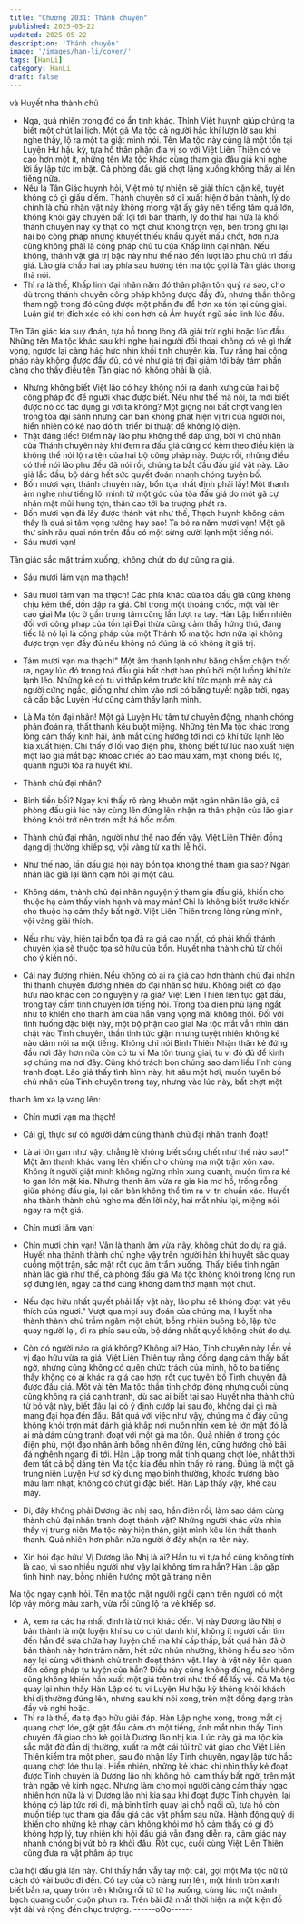 ```yaml
---
title: "Chương 2031: Thánh chuyên"
published: 2025-05-22
updated: 2025-05-22
description: 'Thánh chuyên'
image: '/images/han-li/cover/'
tags: [HanLi]
category: HanLi
draft: false
---
```


và Huyết nha thành chủ

- Nga, quả nhiên trong đó có ẩn tình khác. Thỉnh Việt huynh giúp
chúng ta biết một chút lai lịch.
Một gã Ma tộc cả người hắc khí lượn lờ sau khi nghe thấy, lộ ra
một tia giật mình nói.
Tên Ma tộc này cũng là một tồn tại Luyện Hư hậu kỳ, tựa hồ thân
phận địa vị so với Việt Liên Thiên có vẻ cao hơn một ít, những tên
Ma tộc khác cùng tham gia đấu giá khi nghe lời ấy lập tức im bặt.
Cả phòng đấu giá chợt lặng xuống không thấy ai lên tiếng nữa.
- Nếu là Tân Giác huynh hỏi, Việt mỗ tự nhiên sẽ giải thích cặn
kẽ, tuyệt không có gì giấu diếm. Thánh chuyên sở dĩ xuất hiện ở
bản thành, lý do chính là chủ nhân vật này không mong vật ấy
gây nên tiếng tăm quá lớn, không khỏi gây chuyện bất lợi tới bản
thành, lý do thứ hai nữa là khối thánh chuyên này kỳ thật có một
chút không trọn vẹn, bên trong ghi lại hai bộ công pháp nhưng
khuyết thiếu khẩu quyết mấu chốt, hơn nữa cũng không phải là
công pháp chủ tu của Khấp linh đại nhân. Nếu không, thánh vật
giá trị bậc này như thế nào đến lượt lão phu chủ trì đấu giá.
Lão giả chắp hai tay phía sau hướng tên ma tộc gọi là Tân giác
thong thả nói.
- Thì ra là thế, Khấp linh đại nhân năm đó thân phận tôn quý ra
sao, cho dù trong thánh chuyên công pháp không được đầy đủ,
nhưng thần thông tham ngộ trong đó cũng được một phần đủ để
hơn xa tồn tại cùng giai. Luận giá trị đích xác có khi còn hơn cả
Ám huyết ngũ sắc linh lúc đầu.

Tên Tân giác kia suy đoán, tựa hồ trong lòng đã giải trừ nghi hoặc
lúc đầu.
Những tên Ma tộc khác sau khi nghe hai người đối thoại không có
vẻ gì thất vọng, ngược lại càng háo hức nhìn khối tinh chuyên kia.
Tuy rằng hai công pháp này không được đầy đủ, có vẻ như giá trị
đại giảm tới bảy tám phần càng cho thấy điều tên Tân giác nói
không phải là giả.
- Nhưng không biết Việt lão có hay không nói ra danh xưng của
hai bộ công pháp đó để người khác được biết. Nếu như thế mà
nói, ta mới biết được nó có tác dụng gì với ta không?
Một giọng nói bất chợt vang lên trong tòa đại sảnh nhưng căn bản
không phát hiện vị trí của người nói, hiển nhiên có kẻ nào đó thi
triển bí thuật để không lộ diện.
- Thật đáng tiếc! Điểm này lão phu không thể đáp ứng, bởi vì chủ
nhân của Thánh chuyên này khi đem ra đấu giá cũng có kèm theo
điều kiện là không thể nói lộ ra tên của hai bộ công pháp này.
Được rồi, những điều có thể nói lão phu đều đã nói rồi, chúng ta
bắt đầu đấu giá vật này.
Lão giả lắc đầu, bộ dáng hết sức quyết đoán nhanh chóng tuyên
bố.
- Bốn mươi vạn, thánh chuyên này, bổn tọa nhất định phải lấy!
Một thanh âm nghe như tiếng lôi minh từ một góc của tòa đấu giá
do một gã cự nhân mặt mũi hung tợn, thân cao tới ba trượng phát
ra.
- Bốn mươi vạn đã lấy được thánh vật như thế, Thạch huynh
không cảm thấy là quá si tâm vọng tưởng hay sao! Ta bỏ ra năm
mươi vạn!
Một gã thư sinh râu quai nón trên đầu có một sừng cười lạnh một
tiếng nói.
- Sáu mươi vạn!

Tân giác sắc mặt trầm xuống, không chút do dự cũng ra giá.
- Sáu mươi lăm vạn ma thạch!
- Sáu mươi tám vạn ma thạch!
Các phía khác của tòa đấu giá cũng không chịu kém thế, dồn dập
ra giá. Chỉ trong một thoáng chốc, một vài tên cao giai Ma tộc ở
gần trung tâm cũng lần lượt ra tay.
Hàn Lập hiển nhiên đối với công pháp của tồn tại Đại thừa cũng
cảm thấy hứng thú, đáng tiếc là nó lại là công pháp của một
Thánh tổ ma tộc hơn nữa lại không được trọn vẹn đầy đủ nếu
không nó đúng là có không ít giá trị.
- Tám mươi vạn ma thạch!"
Một âm thanh lạnh như băng chầm chậm thốt ra, ngay lúc đó
trong toà đấu giá bất chợt bao phủ bởi một luồng khí tức lạnh lẽo.
Những kẻ có tu vi thấp kém trước khí tức mạnh mẽ này cả người
cứng ngắc, giống như chìm vào nơi có băng tuyết ngập trời, ngay
cả cấp bậc Luyện Hư cũng cảm thấy lạnh mình.
- Là Ma tôn đại nhân!
Một gã Luyện Hư tâm tư chuyển động, nhanh chóng phán đoán
ra, thất thanh kêu buột miệng. Những tên Ma tộc khác trong lòng
cảm thấy kinh hãi, ánh mắt cùng hướng tới nơi có khí tức lạnh lẽo
kia xuất hiện. Chỉ thấy ở lối vào điện phủ, không biết từ lúc nào
xuất hiện một lão giả mắt bạc khoác chiếc áo bào màu xám, mặt
không biểu lộ, quanh người tỏa ra huyết khí.
- Thành chủ đại nhân?
- Bỉnh tiền bối?
Ngay khi thấy rõ ràng khuôn mặt ngân nhãn lão giả, cả phòng đấu
giá lúc này cùng lên đứng lên nhận ra thân phận của lão giair
không khỏi trở nên trợn mắt há hốc mồm.

- Thành chủ đại nhân, người như thế nào đến vậy.
Việt Liên Thiên đồng dạng dị thường khiếp sợ, vội vàng từ xa thi
lễ hỏi.
- Như thế nào, lần đấu giá hội này bổn tọa không thể tham gia
sao?
Ngân nhãn lão giả lại lãnh đạm hỏi lại một câu.
- Không dám, thành chủ đại nhân nguyện ý tham gia đấu giá,
khiến cho thuộc hạ cảm thấy vinh hạnh và may mắn! Chỉ là không
biết trước khiến cho thuộc hạ cảm thấy bất ngờ.
Việt Liên Thiên trong lòng rùng mình, vội vàng giải thích.
- Nếu như vậy, hiện tại bổn tọa đã ra giá cao nhất, có phải khối
thánh chuyên kia sẽ thuộc tọa sở hữu của bổn.
Huyết nha thành chủ từ chối cho ý kiến nói.
- Cái này đương nhiên. Nếu không có ai ra giá cao hơn thành chủ
đại nhân thì thánh chuyên đương nhiên do đại nhân sở hữu.
Không biết có đạo hữu nào khác còn có nguyện ý ra giá?
Việt Liên Thiên liên tục gật đầu, trong tay cầm tinh chuyên lớn
tiếng hỏi. Trong tòa điện phủ lặng ngắt như tờ khiến cho thanh âm
của hắn vang vọng mãi không thôi. Đối với tình huống đặc biệt
này, một bộ phận cao giai Ma tộc mắt vẫn nhìn dán chặt vào Tinh
chuyên, thần tình tức giận nhưng tuyệt nhiên không kẻ nào dám
nói ra một tiếng.
Không chỉ nói Bỉnh Thiên Nhận thân kẻ đứng đầu nơi đây hơn
nữa còn có tu vi Ma tôn trung giai, tu vi đó đủ để kinh sợ chúng
ma nơi đây. Cũng khó trách bọn chúng sao dám liều lĩnh cùng
tranh đoạt.
Lão giả thấy tình hình này, hít sâu một hơi, muốn tuyên bố chủ
nhân của Tinh chuyên trong tay, nhưng vào lúc này, bất chợt một

thanh âm xa lạ vang lên:
- Chín mươi vạn ma thạch!
- Cái gì, thực sự có người dám cùng thành chủ đại nhân tranh
đoạt!
- Là ai lớn gan như vậy, chẳng lẽ không biết sống chết như thế
nào sao!"
Một âm thanh khác vang lên khiến cho chúng ma một trận xôn
xao. Không ít người giật mình không ngừng nhìn xung quanh,
muốn tìm ra kẻ to gan lớn mật kia.
Nhưng thanh âm vừa ra gia kia mơ hồ, trống rỗng giữa phòng
đấu giá, lại căn bản không thể tìm ra vị trí chuẩn xác.
Huyết nha thành thành chủ nghe mà đến lời này, hai mắt nhíu lại,
miệng nói ngay ra một giá.
- Chín mươi lăm vạn!
- Chín mươi chín vạn!
Vẫn là thanh âm vừa nãy, không chút do dự ra giá. Huyết nha
thành thành chủ nghe vậy trên người hàn khí huyết sắc quay
cuồng một trận, sắc mặt rốt cục âm trầm xuống.
Thấy biểu tình ngân nhãn lão giả như thế, cả phòng đấu giá Ma
tộc không khỏi trong lòng run sợ đứng lên, ngay cả thở cũng
không dám thở mạnh một chút.
- Nếu đạo hữu nhất quyết phải lấy vật này, lão phu sẽ không đoạt
vật yêu thích của ngươi."
Vượt qua mọi suy đoán của chúng ma, Huyết nha thành thành
chủ trầm ngâm một chút, bỗng nhiên buông bỏ, lập tức quay
người lại, đi ra phía sau cửa, bộ dáng nhất quyế không chút do
dự.

- Còn có người nào ra giá không? Không ai? Hảo, Tinh chuyên
này liền về vị đạo hữu vừa ra giá.
Việt Liên Thiên tuy rằng đồng dạng cảm thấy bất ngờ, nhưng
cũng không có quên chức trách của mình, hô to ba tiếng thấy
không có ai khác ra giá cao hơn, rốt cục tuyên bố Tinh chuyên đã
được đấu giá.
Một vài tên Ma tộc thần tình chớp động nhưng cuối cùng cũng
không ra giá cạnh tranh, dù sao ai biết tại sao Huyết nha thành
chủ từ bỏ vật này, biết đâu lại có ý định cướp lại sau đó, không
dại gì mà mang đại họa đến đầu.
Bất quá với việc như vậy, chúng ma ở đây cũng không khỏi trợn
mắt đánh giá khắp nơi muốn nhìn xem kẻ lớn mật đó là ai mà
dám cùng tranh đoạt với một gã ma tôn.
Quả nhiên ở trong góc điện phủ, một đạo nhân ảnh bỗng nhiên
đứng lên, cũng hướng chỗ bãi đá nghênh ngang đi tới. Hàn Lập
trong mắt tinh quang chợt lóe, nhất thời đem tất cả bộ dáng tên
Ma tộc kia đều nhìn thấy rõ ràng.
Đúng là một gã trung niên Luyện Hư sơ kỳ dung mạo bình
thường, khoác trường bào màu lam nhạt, không có chút gì đặc
biết.
Hàn Lập thấy vậy, khẽ cau mày.
- Di, đây không phải Dương lão nhị sao, hắn điên rồi, làm sao
dám cùng thành chủ đại nhân tranh đoạt thánh vật?
Những người khác vừa nhìn thấy vị trung niên Ma tộc này hiện
thân, giật mình kêu lên thất thanh thanh. Quả nhiên hơn phân
nửa người ở đây nhận ra tên này.
- Xin hỏi đạo hữu! Vị Dương lão Nhị là ai? Hắn tu vi tựa hồ cũng
không tính là cao, vì sao nhiều người như vậy lại không tìm ra
hắn?
Hàn Lập gặp tình hình này, bỗng nhiên hướng một gã tráng niên

Ma tộc ngay cạnh hỏi.
Tên ma tộc mặt người ngồi cạnh trên người có một lớp vảy mỏng
màu xanh, vừa rồi cũng lộ ra vẻ khiếp sợ.
- A, xem ra các hạ nhất định là từ nơi khác đến. Vị này Dương lão
Nhị ở bản thành là một luyện khí sư có chút danh khí, không ít
người cần tìm đến hắn để sửa chữa hay luyện chế ma khí cấp
thấp, bất quá hắn đã ở bản thành này hơn trăm năm, hết sức
nhún nhường, không hiểu sao hôm nay lại cùng với thành chủ
tranh đoạt thánh vật. Hay là vật này liên quan đến công pháp tu
luyện của hắn? Điều này cũng không đúng, nếu không cũng
không khiến hắn xuất một giá trên trời như thế để lấy về.
Gã Ma tộc quay lại nhìn thấy Hàn Lập có tu vi Luyện Hư hậu kỳ
không khỏi khách khí dị thường đứng lên, nhưng sau khi nói
xong, trên mặt đồng dạng tràn đầy vẻ nghi hoặc.
- Thì ra là thế, đa tạ đạo hữu giải đáp.
Hàn Lập nghe xong, trong mắt dị quang chợt lóe, gật gật đầu cảm
ơn một tiếng, ánh mắt nhìn thấy Tinh chuyên đã giao cho kẻ gọi là
Dương lão nhị kia.
Lúc này gã ma tộc kia sắc mặt đờ đẫn dị thường, xuất ra một cái
túi trữ vật giao cho Việt Liên Thiên kiểm tra một phen, sau đó
nhận lấy Tinh chuyên, ngay lập tức hắc quang chợt lóe thu lại.
Hiển nhiên, những kẻ khác khi nhìn thấy kẻ đoạt được Tinh
chuyên là Dương lão nhị không hỏi cảm thấy bất ngờ, trên mặt
tràn ngập vẻ kinh ngạc. Nhưng làm cho mọi người càng cảm thấy
ngạc nhiên hơn nữa là vị Dương lão nhị kia sau khi đoạt được
Tinh chuyên, lại không có lập tức rời đi, mà bình tĩnh quay lại chỗ
ngồi cũ, tựa hồ còn muốn tiếp tục tham gia đấu giá các vật phẩm
sau nữa. Hành động quỷ dị khiến cho những kẻ nhạy cảm không
khỏi mơ hồ cảm thấy có gì đó không hợp lý, tuy nhiên khi hội đấu
giá vẫn đang diễn ra, cảm giác này nhanh chóng bị vứt bỏ ra khỏi
đầu.
Rốt cục, cuối cùng Việt Liên Thiên cũng đưa ra vật phẩm áp trục

của hội đấu giá lấn này. Chỉ thấy hắn vẫy tay một cái, gọi một Ma
tộc nữ tử cách đó vài bước đi đến.
Cổ tay của cô nàng run lên, một hình tròn xanh biết bắn ra, quay
tròn trên không rồi từ từ hạ xuống, cùng lúc một mảnh bạch
quang cuồn cuộn phun ra.
Trên bãi đã nhất thời hiện ra một kiện đồ vật dài và rộng đến chục
trượng.
------oOo------
